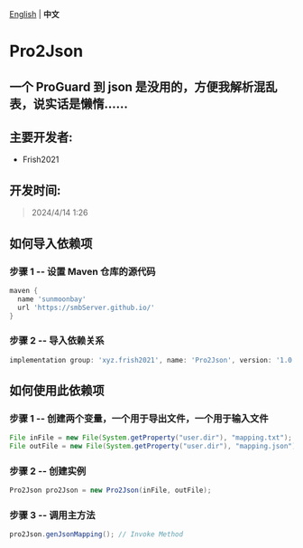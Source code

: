 [English](https://github.com/smbServer/Pro2Json/README.md) | **中文**
# Pro2Json
## 一个 ProGuard 到 json 是没用的，方便我解析混乱表，说实话是懒惰......
## 主要开发者:
- Frish2021

## 开发时间:
> 2024/4/14 1:26

## 如何导入依赖项
### 步骤 1 -- 设置 Maven 仓库的源代码
```gradle
maven {
  name 'sunmoonbay'
  url 'https://smbServer.github.io/'
}
```

### 步骤 2 -- 导入依赖关系
``` gradle
implementation group: 'xyz.frish2021', name: 'Pro2Json', version: '1.0.0'
```

## 如何使用此依赖项

### 步骤 1 -- 创建两个变量，一个用于导出文件，一个用于输入文件
``` java
File inFile = new File(System.getProperty("user.dir"), "mapping.txt"); // input ProGuard mapping
File outFile = new File(System.getProperty("user.dir"), "mapping.json"); // output json mapping
```

### 步骤 2 -- 创建实例
```java
Pro2Json pro2Json = new Pro2Json(inFile, outFile);
```

### 步骤 3  -- 调用主方法
```java
pro2Json.genJsonMapping(); // Invoke Method
```

